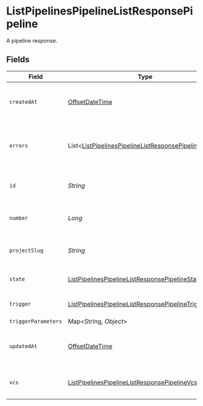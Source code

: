 # ListPipelinesPipelineListResponsePipeline

A pipeline response.


## Fields

| Field                                                                                                                               | Type                                                                                                                                | Required                                                                                                                            | Description                                                                                                                         | Example                                                                                                                             |
| ----------------------------------------------------------------------------------------------------------------------------------- | ----------------------------------------------------------------------------------------------------------------------------------- | ----------------------------------------------------------------------------------------------------------------------------------- | ----------------------------------------------------------------------------------------------------------------------------------- | ----------------------------------------------------------------------------------------------------------------------------------- |
| `createdAt`                                                                                                                         | [OffsetDateTime](https://docs.oracle.com/javase/8/docs/api/java/time/OffsetDateTime.html)                                           | :heavy_check_mark:                                                                                                                  | The date and time the pipeline was created.                                                                                         |                                                                                                                                     |
| `errors`                                                                                                                            | List<[ListPipelinesPipelineListResponsePipelineErrors](../../models/operations/ListPipelinesPipelineListResponsePipelineErrors.md)> | :heavy_check_mark:                                                                                                                  | A sequence of errors that have occurred within the pipeline.                                                                        |                                                                                                                                     |
| `id`                                                                                                                                | *String*                                                                                                                            | :heavy_check_mark:                                                                                                                  | The unique ID of the pipeline.                                                                                                      | 5034460f-c7c4-4c43-9457-de07e2029e7b                                                                                                |
| `number`                                                                                                                            | *Long*                                                                                                                              | :heavy_check_mark:                                                                                                                  | The number of the pipeline.                                                                                                         | 25                                                                                                                                  |
| `projectSlug`                                                                                                                       | *String*                                                                                                                            | :heavy_check_mark:                                                                                                                  | The project-slug for the pipeline.                                                                                                  | gh/CircleCI-Public/api-preview-docs                                                                                                 |
| `state`                                                                                                                             | [ListPipelinesPipelineListResponsePipelineState](../../models/operations/ListPipelinesPipelineListResponsePipelineState.md)         | :heavy_check_mark:                                                                                                                  | The current state of the pipeline.                                                                                                  |                                                                                                                                     |
| `trigger`                                                                                                                           | [ListPipelinesPipelineListResponsePipelineTrigger](../../models/operations/ListPipelinesPipelineListResponsePipelineTrigger.md)     | :heavy_check_mark:                                                                                                                  | A summary of the trigger.                                                                                                           |                                                                                                                                     |
| `triggerParameters`                                                                                                                 | Map<String, *Object*>                                                                                                               | :heavy_minus_sign:                                                                                                                  | N/A                                                                                                                                 |                                                                                                                                     |
| `updatedAt`                                                                                                                         | [OffsetDateTime](https://docs.oracle.com/javase/8/docs/api/java/time/OffsetDateTime.html)                                           | :heavy_minus_sign:                                                                                                                  | The date and time the pipeline was last updated.                                                                                    |                                                                                                                                     |
| `vcs`                                                                                                                               | [ListPipelinesPipelineListResponsePipelineVcs](../../models/operations/ListPipelinesPipelineListResponsePipelineVcs.md)             | :heavy_minus_sign:                                                                                                                  | VCS information for the pipeline.                                                                                                   |                                                                                                                                     |